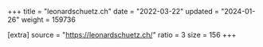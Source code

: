 +++
title = "leonardschuetz.ch"
date = "2022-03-22"
updated = "2024-01-26"
weight = 159736

[extra]
source = "https://leonardschuetz.ch/"
ratio = 3
size = 156
+++
